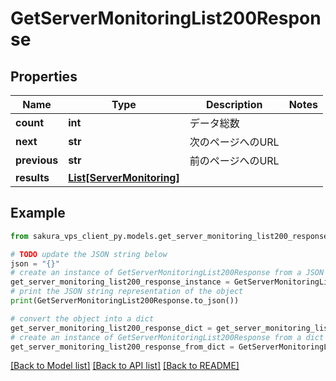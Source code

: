 # GetServerMonitoringList200Response


## Properties

Name | Type | Description | Notes
------------ | ------------- | ------------- | -------------
**count** | **int** | データ総数 | 
**next** | **str** | 次のページへのURL | 
**previous** | **str** | 前のページへのURL | 
**results** | [**List[ServerMonitoring]**](ServerMonitoring.md) |  | 

## Example

```python
from sakura_vps_client_py.models.get_server_monitoring_list200_response import GetServerMonitoringList200Response

# TODO update the JSON string below
json = "{}"
# create an instance of GetServerMonitoringList200Response from a JSON string
get_server_monitoring_list200_response_instance = GetServerMonitoringList200Response.from_json(json)
# print the JSON string representation of the object
print(GetServerMonitoringList200Response.to_json())

# convert the object into a dict
get_server_monitoring_list200_response_dict = get_server_monitoring_list200_response_instance.to_dict()
# create an instance of GetServerMonitoringList200Response from a dict
get_server_monitoring_list200_response_from_dict = GetServerMonitoringList200Response.from_dict(get_server_monitoring_list200_response_dict)
```
[[Back to Model list]](../README.md#documentation-for-models) [[Back to API list]](../README.md#documentation-for-api-endpoints) [[Back to README]](../README.md)


